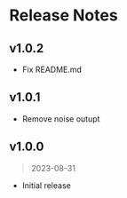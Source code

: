 # Release Notes

## v1.0.2

-   Fix README.md

## v1.0.1

-   Remove noise outupt

## v1.0.0
> 2023-08-31

-   Initial release
